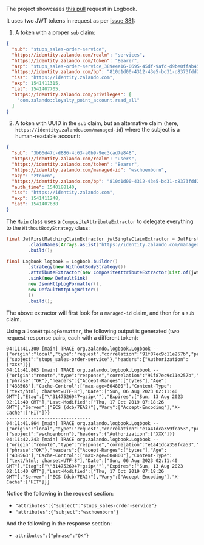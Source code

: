 The project showcases [this pull](https://github.com/zalando/logbook/pull/1589) request in Logbook.

It uses two JWT tokens in request as per
[issue 381](https://github.com/zalando/logbook/issues/381):

1. A token with a proper `sub` claim:

```json
{
  "sub": "stups_sales-order-service",
  "https://identity.zalando.com/realm": "services",
  "https://identity.zalando.com/token": "Bearer",
  "azp": "stups_sales-order-service_389e4e16-0695-45df-9afd-d9be0ffab456",
  "https://identity.zalando.com/bp": "810d1d00-4312-43e5-bd31-d8373fdd24c7",
  "iss": "https://identity.zalando.com",
  "exp": 1541411315,
  "iat": 1541407705,
  "https://identity.zalando.com/privileges": [
    "com.zalando::loyalty_point_account.read_all"
  ]
}
```

2. A token with UUID in the `sub` claim, but an alternative claim (here, `https://identity.zalando.com/managed-id`)
   where the subject is a human-readable account:

```json
{
  "sub": "3b66d47c-d886-4c63-a0b9-9ec3cad7e848",
  "https://identity.zalando.com/realm": "users",
  "https://identity.zalando.com/token": "Bearer",
  "https://identity.zalando.com/managed-id": "wschoenborn",
  "azp": "ztoken",
  "https://identity.zalando.com/bp": "810d1d00-4312-43e5-bd31-d8373fdd24c7",
  "auth_time": 1540188140,
  "iss": "https://identity.zalando.com",
  "exp": 1541411248,
  "iat": 1541407638
}
```

The `Main` class uses a `CompositeAttributeExtractor` to delegate everything to the `WithoutBodyStrategy` class:

```java
final JwtFirstMatchingClaimExtractor jwtSingleClaimExtractor = JwtFirstMatchingClaimExtractor.builder()
        .claimNames(Arrays.asList("https://identity.zalando.com/managed-id", "sub"))
        .build();

final Logbook logbook = Logbook.builder()
        .strategy(new WithoutBodyStrategy())
        .attributeExtractor(new CompositeAttributeExtractor(List.of(jwtSingleClaimExtractor, new RespAttributeExtractor())))
        .sink(new DefaultSink(
        new JsonHttpLogFormatter(),
        new DefaultHttpLogWriter()
        ))
        .build();
```

The above extractor will first look for a `managed-id` claim, and then for a `sub` claim.

Using a `JsonHttpLogFormatter`, the following output is generated (two request-response pairs, each with a different
token):

```
04:11:41.300 [main] TRACE org.zalando.logbook.Logbook -- {"origin":"local","type":"request","correlation":"91f87ec9c11e257b","protocol":"HTTP/1.1","remote":"localhost","method":"GET","uri":"https://example.com/","host":"example.com","path":"/","scheme":"https","port":null,"attributes":{"subject":"stups_sales-order-service"},"headers":{"Authorization":["XXX"]}}
04:11:41.863 [main] TRACE org.zalando.logbook.Logbook -- {"origin":"remote","type":"response","correlation":"91f87ec9c11e257b","duration":679,"protocol":"HTTP/1.1","status":200,"attributes":{"phrase":"OK"},"headers":{"Accept-Ranges":["bytes"],"Age":["438563"],"Cache-Control":["max-age=604800"],"Content-Type":["text/html; charset=UTF-8"],"Date":["Sun, 06 Aug 2023 02:11:40 GMT"],"Etag":["\"3147526947+gzip\""],"Expires":["Sun, 13 Aug 2023 02:11:40 GMT"],"Last-Modified":["Thu, 17 Oct 2019 07:18:26 GMT"],"Server":["ECS (dcb/7EA2)"],"Vary":["Accept-Encoding"],"X-Cache":["HIT"]}}
-------------------------------
04:11:41.864 [main] TRACE org.zalando.logbook.Logbook -- {"origin":"local","type":"request","correlation":"e1a41dca359fca53","protocol":"HTTP/1.1","remote":"localhost","method":"GET","uri":"https://example.com/","host":"example.com","path":"/","scheme":"https","port":null,"attributes":{"subject":"wschoenborn"},"headers":{"Authorization":["XXX"]}}
04:11:42.243 [main] TRACE org.zalando.logbook.Logbook -- {"origin":"remote","type":"response","correlation":"e1a41dca359fca53","duration":379,"protocol":"HTTP/1.1","status":200,"attributes":{"phrase":"OK"},"headers":{"Accept-Ranges":["bytes"],"Age":["438563"],"Cache-Control":["max-age=604800"],"Content-Type":["text/html; charset=UTF-8"],"Date":["Sun, 06 Aug 2023 02:11:40 GMT"],"Etag":["\"3147526947+gzip\""],"Expires":["Sun, 13 Aug 2023 02:11:40 GMT"],"Last-Modified":["Thu, 17 Oct 2019 07:18:26 GMT"],"Server":["ECS (dcb/7EA2)"],"Vary":["Accept-Encoding"],"X-Cache":["HIT"]}}
```

Notice the following in the request section:
- `"attributes":{"subject":"stups_sales-order-service"}`
- `"attributes":{"subject":"wschoenborn"}`

And the following in the response section:
- `attributes":{"phrase":"OK"}`

